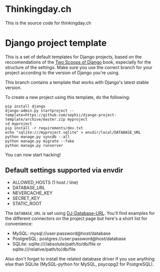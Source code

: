 Thinkingday.ch
==============

This is the source code for thinkingday.ch

Django project template
=======================

This is a set of default templates for Django projects, based on the
reccomendations of the [Two Scoops of Django](http://2scoops.org/) book,
especially for the structure of the settings. Make sure you use the correct
branch for your project according to the version of Django you're using.

This branch contains a template that works with Django's latest stable version.

To create a new project using this template, do the following:

    pip install django
    django-admin.py startproject --template=https://github.com/sephii/django-project-template/archive/master.zip myproject
    cd myproject
    pip install -r requirements/dev.txt
    echo "sqlite:///myproject.sqlite" > envdir/local/DATABASE_URL
    python manage.py syncdb --all
    python manage.py migrate --fake
    python manage.py runserver

You can now start hacking!

Default settings supported via envdir
-------------------------------------

* ALLOWED_HOSTS (1 host / line)
* DATABASE_URL
* NEVERCACHE_KEY
* SECRET_KEY
* STATIC_ROOT

The `DATABASE_URL` is set using
[DJ-Database-URL](https://github.com/kennethreitz/dj-database-url). You'll find
examples for the different connectors on the project page but here's a short
list for convenience:

* MySQL: mysql://user:password@host/database
* PostgreSQL: postgres://user:password@host/database
* SQLite: sqlite:////absolute/path/to/db/file or sqlite:///relative/path/to/db/file

Also don't forget to install the related database driver if you use anything
else than SQLite (MySQL-python for MySQL, psycopg2 for PostgreSQL).
